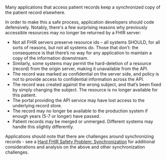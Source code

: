 Many applications that access patient records keep a synchronized copy of the patient record elsewhere.

In order to make this a safe process, application developers should code defensively. Notably, there's a few surprising reasons why previously accessible resources may no longer be returned by a FHIR server:

* Not all FHIR servers preserve resource ids – all systems SHOULD, for all sorts of reasons, but not all systems do. Those that don’t: the consequence is that there’s no way for any application to maintain a copy of the information downstream.
* Similarly, some systems may permit the hard-deletion of a resource (record) from the origin server, making it unavailable from the API.
* The record was marked as confidential on the server side, and policy is not to provide access to confidential information across the API.
* The record was created against the wrong subject, and that’s been fixed by simply changing the subject. The resource is no longer available for this patient.
* The portal providing the API service may have lost access to the underlying record store.
* The record may no longer be available to the production system if enough years (5-7 or longer) have passed.
* Patient records may be merged or unmerged. Different systems may handle this slightly differently.

Applications should note that there are challenges around synchronizing records - see a [Hard FHIR Safety Problem: Synchronization](http://www.healthintersections.com.au/?p=2950) for additional considerations and analysis on the above and other synchronization challenges.

